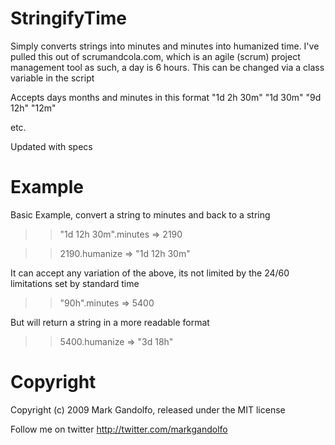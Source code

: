 StringifyTime
=============

Simply converts strings into minutes and minutes into humanized time. 
I've pulled this out of scrumandcola.com, which is an agile (scrum) project management tool
as such, a day is 6 hours. This can be changed via a class variable in the script

Accepts days months and minutes in this format
"1d 2h 30m"
"1d 30m"
"9d 12h"
"12m"

etc. 

Updated with specs

Example
=======

Basic Example, convert a string to minutes and back to a string

>> "1d 12h 30m".minutes
=> 2190

>> 2190.humanize
=> "1d 12h 30m"

It can accept any variation of the above, its not limited by the 24/60 limitations set by standard time
>> "90h".minutes
=> 5400

But will return a string in a more readable format
>> 5400.humanize
=> "3d 18h"


Copyright
=========
Copyright (c) 2009 Mark Gandolfo, released under the MIT license

Follow me on twitter
http://twitter.com/markgandolfo

